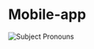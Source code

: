 # Mobile-app
<img
src="VideoAppnew.gif"
raw=true
alt="Subject Pronouns"
style="margin-right: 10px;"
/>
